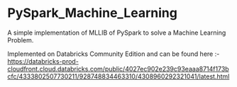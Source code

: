 # PySpark_Machine_Learning
A simple implementation of MLLIB of PySpark to solve a Machine Learning Problem.

Implemented on Databricks Community Edition and can be found here :-
https://databricks-prod-cloudfront.cloud.databricks.com/public/4027ec902e239c93eaaa8714f173bcfc/4333802507730211/928748834463310/4308960292321041/latest.html
